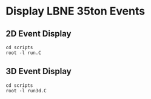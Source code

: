 # Display LBNE 35ton Events

## 2D Event Display

    cd scripts
    root -l run.C

## 3D Event Display
    
    cd scripts
    root -l run3d.C
